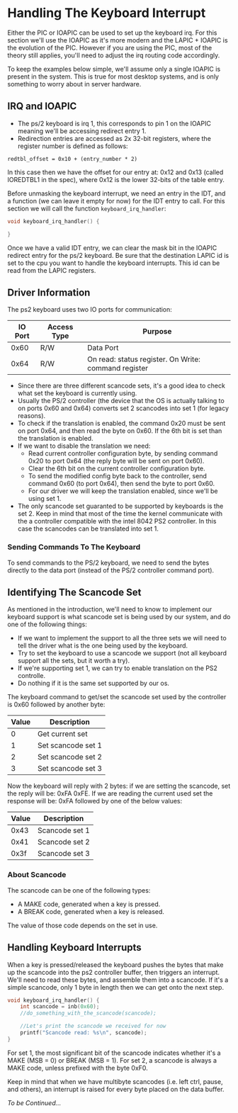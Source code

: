 # Handling The Keyboard Interrupt

Either the PIC or IOAPIC can be used to set up the keyboard irq. For this section we'll use the IOAPIC as it's more modern and the LAPIC + IOAPIC is the evolution of the PIC. However if you are using the PIC, most of the theory still applies, you'll need to adjust the irq routing code accordingly.

To keep the examples below simple, we'll assume only a single IOAPIC is present in the system. This is true for most desktop systems, and is only something to worry about in server hardware.

## IRQ and IOAPIC

* The ps/2 keyboard is irq 1, this corresponds to pin 1 on the IOAPIC meaning we'll be accessing redirect entry 1. 
* Redirection entries are accessed as 2x 32-bit registers, where the register number is defined as follows: 

```
redtbl_offset = 0x10 + (entry_number * 2)
```

In this case then we have the offset for our entry at: 0x12 and 0x13 (called IOREDTBL1 in the spec), where 0x12 is the lower 32-bits of the table entry. 

Before unmasking the keyboard interrupt, we need an entry in the IDT, and a function (we can leave it empty for now) for the IDT entry to call. For this section we will call the function `keyboard_irq_handler`:

```c
void keyboard_irq_handler() {

}
```
 
Once we have a valid IDT entry, we can clear the mask bit in the IOAPIC redirect entry for the ps/2 keyboard. Be sure that the destination LAPIC id is set to the cpu you want to handle the keyboard interrupts.
This id can be read from the LAPIC registers.


## Driver Information

The ps2 keyboard uses two IO ports for communication: 

| IO Port | Access Type | Purpose                                                         |
|---------|-------------|-----------------------------------------------------------------|
|  0x60   | R/W         | Data Port                                                       | 
|  0x64   | R/W         | On read: status register. On Write: command register            | 

* Since there are three different scancode sets, it's a good idea to check what set the keyboard is currently using.
* Usually the PS/2 controller (the device that the OS is actually talking to on ports 0x60 and 0x64) converts set 2 scancodes into set 1 (for legacy reasons).
* To check if the translation is enabled, the command 0x20 must be sent on port 0x64, and then read the byte on 0x60. If the 6th bit is set than the translation is enabled. 
* If we want to disable the translation we need: 
   - Read current controller configuration byte, by sending command 0x20 to port 0x64 (the reply byte will be sent on port 0x60).
   - Clear the 6th bit on the current controller configuration byte.
   - To send the modified config byte back to the controller, send command 0x60 (to port 0x64), then send the byte to port 0x60.
   - For our driver we will keep the translation enabled, since we'll be using set 1.
* The only scancode set guaranted to be supported by keyboards is the set 2. Keep in mind that most of the time the kernel communicate with the a controller compatible with the intel 8042 PS2 controller. In this case the scancodes can be translated into set 1.


### Sending Commands To The Keyboard

To send commands to the PS/2 keyboard, we need to send the bytes directly to the data port (instead of the PS/2 controller command port). 

## Identifying The Scancode Set

As mentioned in the introduction, we'll need to know to implement our keyboard support is what scancode set is being used by our system, and do one of the following things:

* If we want to implement the support to all the three sets we will need to tell the driver what is the one being used by the keyboard.
* Try to set the keyboard to use a scancode we support (not all keyboard support all the sets, but it worth a try).
* If we're supporting set 1, we can try to enable translation on the PS2 controlle.
* Do nothing if it is the same set supported by our os.

The keyboard command to get/set the scancode set used by the controller is 0x60 followed by another byte: 

| Value | Description           |
|-------|-----------------------|
|   0   | Get current set       |
|   1   | Set scancode set 1    |
|   2   | Set scancode set 2    |
|   3   | Set scancode set 3    |

Now the keyboard will reply with 2 bytes: if we are setting the scancode, set the reply will be: 0xFA 0xFE. If we are reading the current used set the response will be: 0xFA followed by one of the below values:

| Value | Description       |
|-------|-------------------|
| 0x43  | Scancode set 1    |
| 0x41  | Scancode set 2    |
| 0x3f  | Scancode set 3    |

### About Scancode

The scancode can be one of the following types: 

* A MAKE code, generated when a key is pressed. 
* A BREAK code, generated when a key is released.

The value of those code depends on the set in use.

## Handling Keyboard Interrupts

When a key is pressed/released the keyboard pushes the bytes that make up the scancode into the ps2 controller buffer, then triggers an interrupt. We'll need to read these bytes, and assemble them into a scancode.
If it's a simple scancode, only 1 byte in length then we can get onto the next step.

```C
void keyboard_irq_handler() {
    int scancode = inb(0x60);
    //do_something_with_the_scancode(scancode);

    //Let's print the scancode we received for now
    printf("Scancode read: %s\n", scancode);
}

```

For set 1, the most significant bit of the scancode indicates whether it's a MAKE (MSB = 0) or BREAK (MSB = 1).
For set 2, a scancode is always a MAKE code, unless prefixed with the byte 0xF0.

Keep in mind that when we have multibyte scancodes (i.e. left ctrl, pause, and others), an interrupt is raised for every byte placed on the data buffer.

*To be Continued...*

